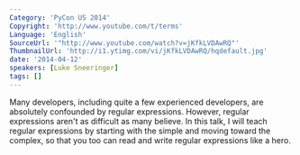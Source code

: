 ```yaml
---
Category: 'PyCon US 2014'
Copyright: 'http://www.youtube.com/t/terms'
Language: 'English'
SourceUrl: '"http://www.youtube.com/watch?v=jKfkLVDAwRQ"'
ThumbnailUrl: 'http://i1.ytimg.com/vi/jKfkLVDAwRQ/hqdefault.jpg'
date: '2014-04-12'
speakers: [Luke Sneeringer]
tags: []
---
```

Many developers, including quite a few experienced developers, are absolutely confounded by regular expressions. However, regular expressions aren't as difficult as many believe. In this talk, I will teach regular expressions by starting with the simple and moving toward the complex, so that you too can read and write regular expressions like a hero.